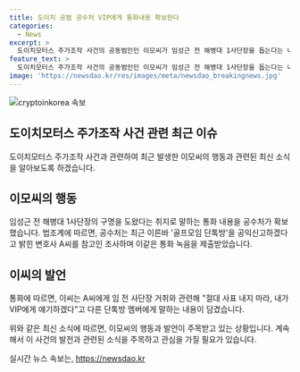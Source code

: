 ```yaml
---
title: 도이치 공범 공수처 VIP에게 통화내용 확보한다
categories:
  - News
excerpt: >
  도이치모터스 주가조작 사건의 공동범인인 이모씨가 임성근 전 해병대 1사단장을 돕는다는 내용의 통화 녹취가 공수처에 제출되었다. 변호사 A씨가 골프모임 단톡방을 공익신고하며 공수처로부터 참고인 조사를 받았으며, 이씨는 다른 단톡방 멤버에게 임 전 사단장의 거취와 관련해 사표 내지 마라, 내가 VIP에게 얘기하겠다는 내용을 전했다. 주가조작 의혹의 핵심 인물로 지목된 이씨는 해병대 출신으로 전 투자자문사 대표인 김건희 여사와 연루된 것으로 알려져 있다.
feature_text: >
  도이치모터스 주가조작 사건의 공동범인인 이모씨가 임성근 전 해병대 1사단장을 돕는다는 내용의 통화 녹취가 공수처에 제출되었다. 변호사 A씨가 골프모임 단톡방을 공익신고하며 공수처로부터 참고인 조사를 받았으며, 이씨는 다른 단톡방 멤버에게 임 전 사단장의 거취와 관련해 사표 내지 마라, 내가 VIP에게 얘기하겠다는 내용을 전했다. 주가조작 의혹의 핵심 인물로 지목된 이씨는 해병대 출신으로 전 투자자문사 대표인 김건희 여사와 연루된 것으로 알려져 있다.
image: 'https://newsdao.kr/res/images/meta/newsdao_breakingnews.jpg'
---
```


<p><img src="https://newsdao.kr/res/images/meta/newsdao_breakingnews.jpg" alt="cryptoinkorea 속보" /></p>

<h2>도이치모터스 주가조작 사건 관련 최근 이슈</h2>

<p>도이치모터스 주가조작 사건과 관련하여 최근 발생한 이모씨의 행동과 관련된 최신 소식을 알아보도록 하겠습니다.</p>

<h2>이모씨의 행동</h2>

<p data-ke-size="size16">임성근 전 해병대 1사단장의 구명을 도왔다는 취지로 말하는 통화 내용을 공수처가 확보했습니다. 법조계에 따르면, 공수처는 최근 이른바 '골프모임 단톡방'을 공익신고하겠다고 밝힌 변호사 A씨를 참고인 조사하며 이같은 통화 녹음을 제출받았습니다.</p>

<h2>이씨의 발언</h2>

<p data-ke-size="size16">통화에 따르면, 이씨는 A씨에게 임 전 사단장 거취와 관련해 "절대 사표 내지 마라, 내가 VIP에게 얘기하겠다"고 다른 단톡방 멤버에게 말하는 내용이 담겼습니다.</p>

<p>위와 같은 최신 소식에 따르면, 이모씨의 행동과 발언이 주목받고 있는 상황입니다. 계속해서 이 사건의 발전과 관련된 소식을 주목하고 관심을 가질 필요가 있습니다.</p>
실시간 뉴스 속보는, <a href="https://newsdao.kr" rel="dofollow">https://newsdao.kr</a>


